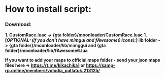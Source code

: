 # How to install script:
### Download:
**1. CustomRace.luac -> {gta folder}/moonloader/CustomRace.luac**
**1. [_OPTIONAL: (if you don't have mimgui and fAwesome6 icons):_] lib folder -> {gta folder}/moonloader/lib/mimggui and {gta folder}/moonloader/lib/fAwesome6.lua**

**If you want to add your maps to official maps folder - send your json maps files here -> https://t.me/kikachika1 or https://samp-rp.online/members/volodia_patlatuk.213125/**
